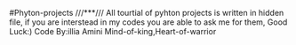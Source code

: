 #Phyton-projects
///***///
All tourtial of pyhton projects is written in hidden file, if you are interstead in my codes you are able to ask me for them,
Good Luck:) 
Code By:illia Amini
Mind-of-king,Heart-of-warrior
 
